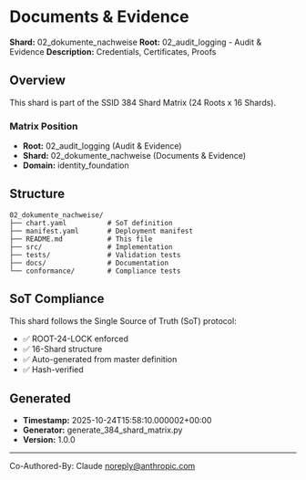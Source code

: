 # Documents & Evidence

**Shard:** 02_dokumente_nachweise
**Root:** 02_audit_logging - Audit & Evidence
**Description:** Credentials, Certificates, Proofs

## Overview

This shard is part of the SSID 384 Shard Matrix (24 Roots x 16 Shards).

### Matrix Position
- **Root:** 02_audit_logging (Audit & Evidence)
- **Shard:** 02_dokumente_nachweise (Documents & Evidence)
- **Domain:** identity_foundation

## Structure

```
02_dokumente_nachweise/
├── chart.yaml          # SoT definition
├── manifest.yaml       # Deployment manifest
├── README.md           # This file
├── src/                # Implementation
├── tests/              # Validation tests
├── docs/               # Documentation
└── conformance/        # Compliance tests
```

## SoT Compliance

This shard follows the Single Source of Truth (SoT) protocol:
- ✅ ROOT-24-LOCK enforced
- ✅ 16-Shard structure
- ✅ Auto-generated from master definition
- ✅ Hash-verified

## Generated

- **Timestamp:** 2025-10-24T15:58:10.000002+00:00
- **Generator:** generate_384_shard_matrix.py
- **Version:** 1.0.0

---

Co-Authored-By: Claude <noreply@anthropic.com>
